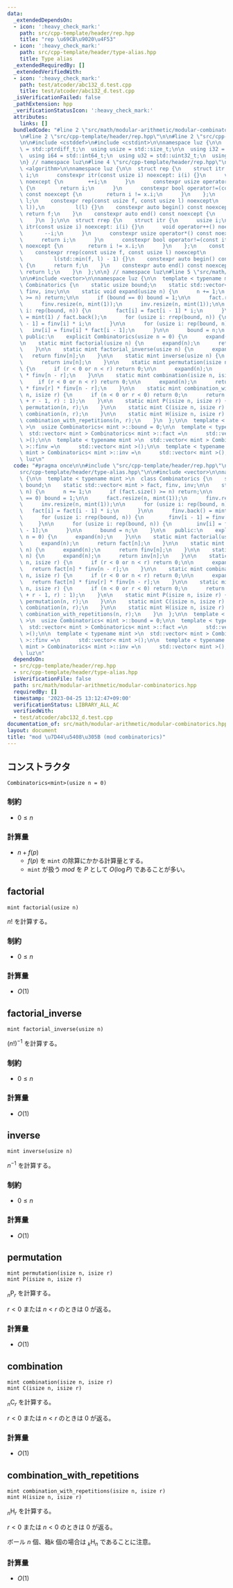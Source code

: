 ```yaml
---
data:
  _extendedDependsOn:
  - icon: ':heavy_check_mark:'
    path: src/cpp-template/header/rep.hpp
    title: "rep \u69CB\u9020\u4F53"
  - icon: ':heavy_check_mark:'
    path: src/cpp-template/header/type-alias.hpp
    title: Type alias
  _extendedRequiredBy: []
  _extendedVerifiedWith:
  - icon: ':heavy_check_mark:'
    path: test/atcoder/abc132_d.test.cpp
    title: test/atcoder/abc132_d.test.cpp
  _isVerificationFailed: false
  _pathExtension: hpp
  _verificationStatusIcon: ':heavy_check_mark:'
  attributes:
    links: []
  bundledCode: "#line 2 \"src/math/modular-arithmetic/modular-combinatorics.hpp\"\n\
    \n#line 2 \"src/cpp-template/header/rep.hpp\"\n\n#line 2 \"src/cpp-template/header/type-alias.hpp\"\
    \n\n#include <cstddef>\n#include <cstdint>\n\nnamespace luz {\n\n  using isize\
    \ = std::ptrdiff_t;\n  using usize = std::size_t;\n\n  using i32 = std::int32_t;\n\
    \  using i64 = std::int64_t;\n  using u32 = std::uint32_t;\n  using u64 = std::uint64_t;\n\
    \n} // namespace luz\n#line 4 \"src/cpp-template/header/rep.hpp\"\n\n#include\
    \ <algorithm>\n\nnamespace luz {\n\n  struct rep {\n    struct itr {\n      usize\
    \ i;\n      constexpr itr(const usize i) noexcept: i(i) {}\n      void operator++()\
    \ noexcept {\n        ++i;\n      }\n      constexpr usize operator*() const noexcept\
    \ {\n        return i;\n      }\n      constexpr bool operator!=(const itr x)\
    \ const noexcept {\n        return i != x.i;\n      }\n    };\n    const itr f,\
    \ l;\n    constexpr rep(const usize f, const usize l) noexcept\n        : f(std::min(f,\
    \ l)),\n          l(l) {}\n    constexpr auto begin() const noexcept {\n     \
    \ return f;\n    }\n    constexpr auto end() const noexcept {\n      return l;\n\
    \    }\n  };\n\n  struct rrep {\n    struct itr {\n      usize i;\n      constexpr\
    \ itr(const usize i) noexcept: i(i) {}\n      void operator++() noexcept {\n \
    \       --i;\n      }\n      constexpr usize operator*() const noexcept {\n  \
    \      return i;\n      }\n      constexpr bool operator!=(const itr x) const\
    \ noexcept {\n        return i != x.i;\n      }\n    };\n    const itr f, l;\n\
    \    constexpr rrep(const usize f, const usize l) noexcept\n        : f(l - 1),\n\
    \          l(std::min(f, l) - 1) {}\n    constexpr auto begin() const noexcept\
    \ {\n      return f;\n    }\n    constexpr auto end() const noexcept {\n     \
    \ return l;\n    }\n  };\n\n} // namespace luz\n#line 5 \"src/math/modular-arithmetic/modular-combinatorics.hpp\"\
    \n\n#include <vector>\n\nnamespace luz {\n\n  template < typename mint >\n  class\
    \ Combinatorics {\n    static usize bound;\n    static std::vector< mint > fact,\
    \ finv, inv;\n\n    static void expand(usize n) {\n      n += 1;\n      if (fact.size()\
    \ >= n) return;\n\n      if (bound == 0) bound = 1;\n\n      fact.resize(n, mint(1));\n\
    \      finv.resize(n, mint(1));\n      inv.resize(n, mint(1));\n\n      for (usize\
    \ i: rep(bound, n)) {\n        fact[i] = fact[i - 1] * i;\n      }\n\n      finv.back()\
    \ = mint(1) / fact.back();\n      for (usize i: rrep(bound, n)) {\n        finv[i\
    \ - 1] = finv[i] * i;\n      }\n\n      for (usize i: rep(bound, n)) {\n     \
    \   inv[i] = finv[i] * fact[i - 1];\n      }\n\n      bound = n;\n    }\n\n  \
    \ public:\n    explicit Combinatorics(usize n = 0) {\n      expand(n);\n    }\n\
    \n    static mint factorial(usize n) {\n      expand(n);\n      return fact[n];\n\
    \    }\n\n    static mint factorial_inverse(usize n) {\n      expand(n);\n   \
    \   return finv[n];\n    }\n\n    static mint inverse(usize n) {\n      expand(n);\n\
    \      return inv[n];\n    }\n\n    static mint permutation(isize n, isize r)\
    \ {\n      if (r < 0 or n < r) return 0;\n\n      expand(n);\n      return fact[n]\
    \ * finv[n - r];\n    }\n\n    static mint combination(isize n, isize r) {\n \
    \     if (r < 0 or n < r) return 0;\n\n      expand(n);\n      return fact[n]\
    \ * finv[r] * finv[n - r];\n    }\n\n    static mint combination_with_repetitions(isize\
    \ n, isize r) {\n      if (n < 0 or r < 0) return 0;\n      return (r ? combination(n\
    \ + r - 1, r) : 1);\n    }\n\n    static mint P(isize n, isize r) {\n      return\
    \ permutation(n, r);\n    }\n\n    static mint C(isize n, isize r) {\n      return\
    \ combination(n, r);\n    }\n\n    static mint H(isize n, isize r) {\n      return\
    \ combination_with_repetitions(n, r);\n    }\n  };\n\n  template < typename mint\
    \ >\n  usize Combinatorics< mint >::bound = 0;\n\n  template < typename mint >\n\
    \  std::vector< mint > Combinatorics< mint >::fact =\n      std::vector< mint\
    \ >();\n\n  template < typename mint >\n  std::vector< mint > Combinatorics< mint\
    \ >::finv =\n      std::vector< mint >();\n\n  template < typename mint >\n  std::vector<\
    \ mint > Combinatorics< mint >::inv =\n      std::vector< mint >();\n\n} // namespace\
    \ luz\n"
  code: "#pragma once\n\n#include \"src/cpp-template/header/rep.hpp\"\n#include \"\
    src/cpp-template/header/type-alias.hpp\"\n\n#include <vector>\n\nnamespace luz\
    \ {\n\n  template < typename mint >\n  class Combinatorics {\n    static usize\
    \ bound;\n    static std::vector< mint > fact, finv, inv;\n\n    static void expand(usize\
    \ n) {\n      n += 1;\n      if (fact.size() >= n) return;\n\n      if (bound\
    \ == 0) bound = 1;\n\n      fact.resize(n, mint(1));\n      finv.resize(n, mint(1));\n\
    \      inv.resize(n, mint(1));\n\n      for (usize i: rep(bound, n)) {\n     \
    \   fact[i] = fact[i - 1] * i;\n      }\n\n      finv.back() = mint(1) / fact.back();\n\
    \      for (usize i: rrep(bound, n)) {\n        finv[i - 1] = finv[i] * i;\n \
    \     }\n\n      for (usize i: rep(bound, n)) {\n        inv[i] = finv[i] * fact[i\
    \ - 1];\n      }\n\n      bound = n;\n    }\n\n   public:\n    explicit Combinatorics(usize\
    \ n = 0) {\n      expand(n);\n    }\n\n    static mint factorial(usize n) {\n\
    \      expand(n);\n      return fact[n];\n    }\n\n    static mint factorial_inverse(usize\
    \ n) {\n      expand(n);\n      return finv[n];\n    }\n\n    static mint inverse(usize\
    \ n) {\n      expand(n);\n      return inv[n];\n    }\n\n    static mint permutation(isize\
    \ n, isize r) {\n      if (r < 0 or n < r) return 0;\n\n      expand(n);\n   \
    \   return fact[n] * finv[n - r];\n    }\n\n    static mint combination(isize\
    \ n, isize r) {\n      if (r < 0 or n < r) return 0;\n\n      expand(n);\n   \
    \   return fact[n] * finv[r] * finv[n - r];\n    }\n\n    static mint combination_with_repetitions(isize\
    \ n, isize r) {\n      if (n < 0 or r < 0) return 0;\n      return (r ? combination(n\
    \ + r - 1, r) : 1);\n    }\n\n    static mint P(isize n, isize r) {\n      return\
    \ permutation(n, r);\n    }\n\n    static mint C(isize n, isize r) {\n      return\
    \ combination(n, r);\n    }\n\n    static mint H(isize n, isize r) {\n      return\
    \ combination_with_repetitions(n, r);\n    }\n  };\n\n  template < typename mint\
    \ >\n  usize Combinatorics< mint >::bound = 0;\n\n  template < typename mint >\n\
    \  std::vector< mint > Combinatorics< mint >::fact =\n      std::vector< mint\
    \ >();\n\n  template < typename mint >\n  std::vector< mint > Combinatorics< mint\
    \ >::finv =\n      std::vector< mint >();\n\n  template < typename mint >\n  std::vector<\
    \ mint > Combinatorics< mint >::inv =\n      std::vector< mint >();\n\n} // namespace\
    \ luz\n"
  dependsOn:
  - src/cpp-template/header/rep.hpp
  - src/cpp-template/header/type-alias.hpp
  isVerificationFile: false
  path: src/math/modular-arithmetic/modular-combinatorics.hpp
  requiredBy: []
  timestamp: '2023-04-25 13:12:47+09:00'
  verificationStatus: LIBRARY_ALL_AC
  verifiedWith:
  - test/atcoder/abc132_d.test.cpp
documentation_of: src/math/modular-arithmetic/modular-combinatorics.hpp
layout: document
title: "mod \u7D44\u5408\u305B (mod combinatorics)"
---
```


## コンストラクタ
```
Combinatorics<mint>(usize n = 0)
```

### 制約
- $0 \leq n$

### 計算量
- $n + f(p)$
  - $f(p)$ を `mint` の除算にかかる計算量とする。
  - `mint` が扱う $mod$ を $P$ として $O(\log P)$ であることが多い。

## factorial
```
mint factorial(usize n)
```

$n!$ を計算する。

### 制約
- $0 \leq n$

### 計算量
- $O(1)$

## factorial_inverse 
```
mint factorial_inverse(usize n)
```

$(n!)^{-1}$ を計算する。

### 制約
- $0 \leq n$

### 計算量
- $O(1)$

## inverse 
```
mint inverse(usize n)
```

$n^{-1}$ を計算する。

### 制約
- $0 \leq n$

### 計算量
- $O(1)$

## permutation
```
mint permutation(isize n, isize r)
mint P(isize n, isize r)
```

$_n\mathrm{P}_r$ を計算する。

$r < 0$ または $n < r$ のときは $0$ が返る。

### 計算量
- $O(1)$

## combination
```
mint combination(isize n, isize r)
mint C(isize n, isize r)
```

$_n\mathrm{C}_r$ を計算する。

$r < 0$ または $n < r$ のときは $0$ が返る。

### 計算量
- $O(1)$

## combination_with_repetitions
```
mint combination_with_repetitions(isize n, isize r)
mint H(isize n, isize r)
```

$_n\mathrm{H}_r$ を計算する。

$r < 0$ または $n < 0$ のときは $0$ が返る。

ボール $n$ 個、箱$k$ 個の場合は $_k\mathrm{H}_n$ であることに注意。

### 計算量
- $O(1)$
